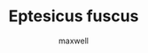 ---
layout: post
author: maxwell
title: Eptesicus fuscus
description: 
tags: []
image: 
  feature: 
  credit: 
  creditlink: 
permalink: eptesicus-fuscus
---